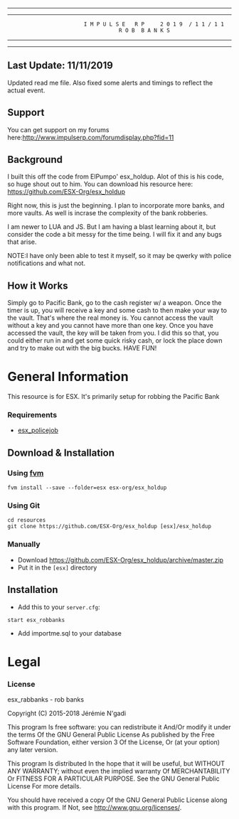 --------------------------------------------------------------------------------------------
--------------------------------------------------------------------------------------------
							I M P U L S E   R P     2 0 1 9  / 1 1 / 1 1
									   R O B  B A N K S
--------------------------------------------------------------------------------------------
--------------------------------------------------------------------------------------------
## Last Update: 11/11/2019
Updated read me file. Also fixed some alerts and timings to reflect the actual event. 
## Support
You can get support on my forums here:http://www.impulserp.com/forumdisplay.php?fid=11
## Background
I built this off the code from ElPumpo' esx_holdup. Alot of this is his code, so huge shout out to him. You can download his resource here: https://github.com/ESX-Org/esx_holdup

Right now, this is just the beginning. I plan to incorporate more banks, and more vaults. As well is incrase the complexity of the bank robberies. 

I am newer to LUA and JS. But I am having a blast learning about it, but consider the code a bit messy for the time being. I will fix it and any bugs that arise. 

NOTE:I have only been able to test it myself, so it may be qwerky with police notifications and what not. 

## How it Works
Simply go to Pacific Bank, go to the cash register w/ a weapon. Once the timer is up, you will receive a key and some cash to then make your way to the vault. That's where the real money is. You cannot access the vault without a key and you cannot have more than one key. Once you have accessed the vault, the key will be taken from you. I did this so that, you could either 
run in and get some quick risky cash, or lock the place down and try to make out with the big bucks. HAVE FUN!

# General Information
This resource is for ESX. It's primarily setup for robbing the Pacific Bank 

### Requirements
- [esx_policejob](https://github.com/ESX-Org/esx_policejob)

## Download & Installation

### Using [fvm](https://github.com/qlaffont/fvm-installer)
```
fvm install --save --folder=esx esx-org/esx_holdup
```

### Using Git
```
cd resources
git clone https://github.com/ESX-Org/esx_holdup [esx]/esx_holdup
```

### Manually
- Download https://github.com/ESX-Org/esx_holdup/archive/master.zip
- Put it in the `[esx]` directory

## Installation
- Add this to your `server.cfg`:
```
start esx_robbanks
```
- Add importme.sql to your database

# Legal
### License
esx_rabbanks - rob banks

Copyright (C) 2015-2018 Jérémie N'gadi

This program Is free software: you can redistribute it And/Or modify it under the terms Of the GNU General Public License As published by the Free Software Foundation, either version 3 Of the License, Or (at your option) any later version.

This program Is distributed In the hope that it will be useful, but WITHOUT ANY WARRANTY; without even the implied warranty Of MERCHANTABILITY Or FITNESS FOR A PARTICULAR PURPOSE. See the GNU General Public License For more details.

You should have received a copy Of the GNU General Public License along with this program. If Not, see http://www.gnu.org/licenses/.
